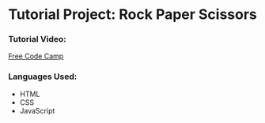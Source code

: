 # Tutorial Project: Rock Paper Scissors

### Tutorial Video:
[Free Code Camp](https://youtu.be/jaVNP3nIAv0)

### Languages Used:

- HTML
- CSS
- JavaScript